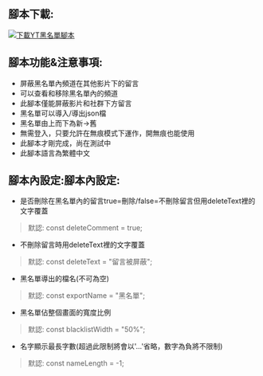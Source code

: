 ## 腳本下載:
[![下載YT黑名單腳本](https://github.com/wuilliam104286/image_saves/blob/master/img/button/btn-dl-red-ch.png?raw=true "下載YT黑名單腳本")](https://greasyfork.org/zh-TW/scripts/428366-youtube%E7%95%99%E8%A8%80%E9%BB%91%E5%90%8D%E5%96%AE "下載YT黑名單腳本")

## 腳本功能&注意事項:
- 屏蔽黑名單內頻道在其他影片下的留言
- 可以查看和移除黑名單內的頻道
- 此腳本僅能屏蔽影片和社群下方留言
- 黑名單可以導入/導出json檔
- 黑名單由上而下為新->舊
- 無需登入，只要允許在無痕模式下運作，開無痕也能使用
- 此腳本才剛完成，尚在測試中
- 此腳本語言為繁體中文

## 腳本內設定:腳本內設定:
- 是否刪除在黑名單內的留言true=刪除/false=不刪除留言但用deleteText裡的文字覆蓋
> 默認: const deleteComment = true;

- 不刪除留言時用deleteText裡的文字覆蓋
> 默認: const deleteText = "留言被屏蔽";

- 黑名單導出的檔名(不可為空)
> 默認: const exportName = "黑名單";

- 黑名單佔整個畫面的寬度比例
> 默認: const blacklistWidth = "50%";

- 名字顯示最長字數(超過此限制將會以'...'省略，數字為負將不限制)
> 默認: const nameLength = -1;
